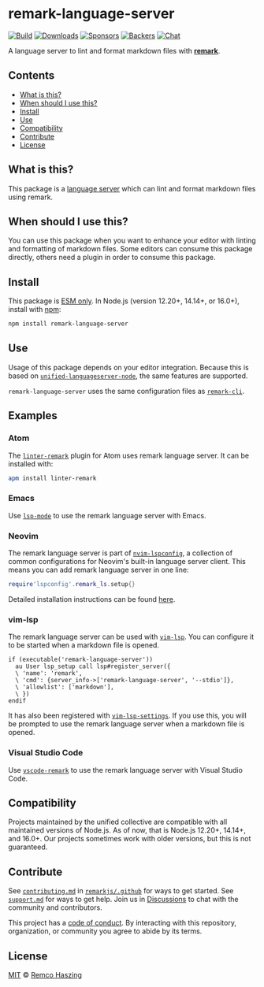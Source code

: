 # remark-language-server

[![Build][build-badge]][build]
[![Downloads][downloads-badge]][downloads]
[![Sponsors][sponsors-badge]][collective]
[![Backers][backers-badge]][collective]
[![Chat][chat-badge]][chat]

A language server to lint and format markdown files with **[remark][]**.

## Contents

*   [What is this?](#what-is-this)
*   [When should I use this?](#when-should-i-use-this)
*   [Install](#install)
*   [Use](#use)
*   [Compatibility](#compatibility)
*   [Contribute](#contribute)
*   [License](#license)

## What is this?

This package is a [language server][] which can lint and format markdown files
using remark.

## When should I use this?

You can use this package when you want to enhance your editor with linting and
formatting of markdown files.
Some editors can consume this package directly, others need a plugin in order to
consume this package.

## Install

This package is [ESM only](https://gist.github.com/sindresorhus/a39789f98801d908bbc7ff3ecc99d99c).
In Node.js (version 12.20+, 14.14+, or 16.0+), install with [npm][]:

```sh
npm install remark-language-server
```

## Use

Usage of this package depends on your editor integration.
Because this is based on
[`unified-languageserver-node`][unified-languageserver-node], the same features
are supported.

`remark-language-server` uses the same configuration files as
[`remark-cli`][remark-cli].

## Examples

### Atom

The [`linter-remark`][linter-remark] plugin for Atom uses remark language server.
It can be installed with:

```sh
apm install linter-remark
```

### Emacs

Use [`lsp-mode`][lsp-mode] to use the remark language server with Emacs.

### Neovim

The remark language server is part of [`nvim-lspconfig`][nvim-lspconfig], a collection of common configurations for Neovim's built-in language server client. This means you can add remark language server in one line:

```lua
require'lspconfig'.remark_ls.setup{}
```

Detailed installation instructions can be found [here](https://github.com/neovim/nvim-lspconfig/blob/master/doc/server_configurations.md#remark_ls).

### vim-lsp

The remark language server can be used with [`vim-lsp`][vim-lsp].
You can configure it to be started when a markdown file is opened.

```viml
if (executable('remark-language-server'))
  au User lsp_setup call lsp#register_server({
  \ 'name': 'remark',
  \ 'cmd': {server_info->['remark-language-server', '--stdio']},
  \ 'allowlist': ['markdown'],
  \ })
endif
```

It has also been registered with [`vim-lsp-settings`][vim-lsp-settings].
If you use this, you will be prompted to use the remark language server when a
markdown file is opened.

### Visual Studio Code

Use [`vscode-remark`][vscode-remark] to use the remark language server with
Visual Studio Code.

## Compatibility

Projects maintained by the unified collective are compatible with all maintained
versions of Node.js.
As of now, that is Node.js 12.20+, 14.14+, and 16.0+.
Our projects sometimes work with older versions, but this is not guaranteed.

## Contribute

See [`contributing.md`][contributing] in [`remarkjs/.github`][health] for ways
to get started.
See [`support.md`][support] for ways to get help.
Join us in [Discussions][chat] to chat with the community and contributors.

This project has a [code of conduct][coc].
By interacting with this repository, organization, or community you agree to
abide by its terms.

## License

[MIT][license] © [Remco Haszing][author]

<!-- Definitions -->

[build-badge]: https://github.com/remarkjs/remark-language-server/workflows/main/badge.svg

[build]: https://github.com/remarkjs/remark-language-server/actions

[downloads-badge]: https://img.shields.io/npm/dm/remark-language-server.svg

[downloads]: https://www.npmjs.com/package/remark-language-server

[sponsors-badge]: https://opencollective.com/unified/sponsors/badge.svg

[backers-badge]: https://opencollective.com/unified/backers/badge.svg

[collective]: https://opencollective.com/unified

[chat-badge]: https://img.shields.io/badge/chat-discussions-success.svg

[chat]: https://github.com/remarkjs/remark/discussions

[health]: https://github.com/remarkjs/.github

[contributing]: https://github.com/remarkjs/.github/blob/main/contributing.md

[linter-remark]: https://github.com/wooorm/linter-remark

[lsp-mode]: https://github.com/emacs-lsp/lsp-mode

[support]: https://github.com/remarkjs/.github/blob/main/support.md

[coc]: https://github.com/remarkjs/.github/blob/main/code-of-conduct.md

[license]: https://github.com/remarkjs/remark-language-server/blob/main/license

[author]: https://github.com/remcohaszing

[npm]: https://docs.npmjs.com/cli/install

[nvim-lspconfig]: https://github.com/neovim/nvim-lspconfig

[language server]: https://microsoft.github.io/language-server-protocol/

[remark]: https://github.com/remarkjs/remark

[remark-cli]: https://github.com/remarkjs/remark/tree/main/packages/remark-cli

[unified-languageserver-node]: https://github.com/unifiedjs/unified-language-server

[vim-lsp]: https://github.com/prabirshrestha/vim-lsp

[vim-lsp-settings]: https://github.com/mattn/vim-lsp-settings

[vscode-remark]: https://github.com/remarkjs/vscode-remark
